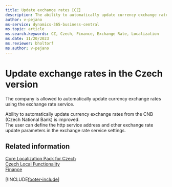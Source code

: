 ```yaml
---
title: Update exchange rates [CZ]
description: The ability to automatically update currency exchange rates from the CNB (Czech National Bank) in the Czech version of Business Central.
author: v-pejano
ms-service: dynamics-365-business-central
ms.topic: article
ms.search.keywords: CZ, Czech, Finance, Exchange Rate, Localization
ms.date: 11/20/2023
ms.reviewer: bholtorf
ms.author: v-pejano
---
```


# Update exchange rates in the Czech version

The company is allowed to automatically update currency exchange rates using the exchange rate service.  

Ability to automatically update currency exchange rates from the CNB (Czech National Bank) is improved.  
The user can define the http service address and other exchange rate update parameters in the exchange rate service settings.

## Related information

[Core Localization Pack for Czech](ui-extensions-core-localization-pack-cz.md)  
[Czech Local Functionality](czech-local-functionality.md)  
[Finance](../../finance.md)  


[!INCLUDE[footer-include](../../includes/footer-banner.md)]
